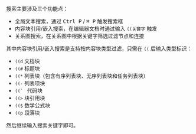 搜索主要涉及三个功能点：

* 全局文本搜索，通过 <kbd>Ctrl P</kbd> / <kbd>⌘ P</kbd> 触发搜索框
* 内容块引用/嵌入搜索，在编辑器文档时通过输入 `((关键字` 触发
* 关系图搜索，在关系图中根据关键字筛选过滤节点和连接

其中内容块引用/嵌入搜索是支持按内容块类型过滤，只需在 `((` 后输入类型标识：

* `((d` 文档块
* `((#` 标题块
* `((*` 列表块（包含有序列表块、无序列表块和任务列表块）
* `((-` 列表项块
* ``((` `` 代码块
* `((>` 块引用块
* `(($` 数学公式块
* `((p` 段落块

然后继续输入搜索关键字即可。
